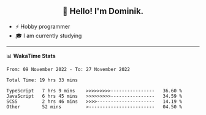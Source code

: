 <h2 align="center">👋 Hello! I'm Dominik.</h2>

- ⚡ Hobby programmer
- 🎓 I am currently studying

---
📊 **WakaTime Stats**
<!--START_SECTION:waka-->

```text
From: 09 November 2022 - To: 27 November 2022

Total Time: 19 hrs 33 mins

TypeScript   7 hrs 9 mins    >>>>>>>>>----------------   36.60 %
JavaScript   6 hrs 45 mins   >>>>>>>>>----------------   34.59 %
SCSS         2 hrs 46 mins   >>>>---------------------   14.19 %
Other        52 mins         >------------------------   04.50 %
```

<!--END_SECTION:waka-->
